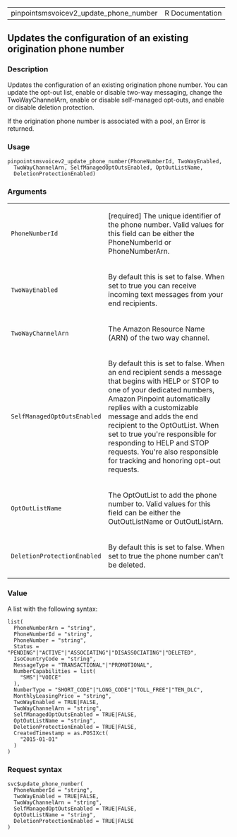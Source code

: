 <table style="width: 100%;">
<tbody>
<tr class="odd">
<td>pinpointsmsvoicev2_update_phone_number</td>
<td style="text-align: right;">R Documentation</td>
</tr>
</tbody>
</table>

## Updates the configuration of an existing origination phone number

### Description

Updates the configuration of an existing origination phone number. You
can update the opt-out list, enable or disable two-way messaging, change
the TwoWayChannelArn, enable or disable self-managed opt-outs, and
enable or disable deletion protection.

If the origination phone number is associated with a pool, an Error is
returned.

### Usage

    pinpointsmsvoicev2_update_phone_number(PhoneNumberId, TwoWayEnabled,
      TwoWayChannelArn, SelfManagedOptOutsEnabled, OptOutListName,
      DeletionProtectionEnabled)

### Arguments

<table>
<colgroup>
<col style="width: 35%" />
<col style="width: 65%" />
</colgroup>
<tbody>
<tr class="odd">
<td><code
id="pinpointsmsvoicev2_update_phone_number_:_PhoneNumberId">PhoneNumberId</code></td>
<td><p>[required] The unique identifier of the phone number. Valid
values for this field can be either the PhoneNumberId or
PhoneNumberArn.</p></td>
</tr>
<tr class="even">
<td><code
id="pinpointsmsvoicev2_update_phone_number_:_TwoWayEnabled">TwoWayEnabled</code></td>
<td><p>By default this is set to false. When set to true you can receive
incoming text messages from your end recipients.</p></td>
</tr>
<tr class="odd">
<td><code
id="pinpointsmsvoicev2_update_phone_number_:_TwoWayChannelArn">TwoWayChannelArn</code></td>
<td><p>The Amazon Resource Name (ARN) of the two way channel.</p></td>
</tr>
<tr class="even">
<td><code
id="pinpointsmsvoicev2_update_phone_number_:_SelfManagedOptOutsEnabled">SelfManagedOptOutsEnabled</code></td>
<td><p>By default this is set to false. When an end recipient sends a
message that begins with HELP or STOP to one of your dedicated numbers,
Amazon Pinpoint automatically replies with a customizable message and
adds the end recipient to the OptOutList. When set to true you're
responsible for responding to HELP and STOP requests. You're also
responsible for tracking and honoring opt-out requests.</p></td>
</tr>
<tr class="odd">
<td><code
id="pinpointsmsvoicev2_update_phone_number_:_OptOutListName">OptOutListName</code></td>
<td><p>The OptOutList to add the phone number to. Valid values for this
field can be either the OutOutListName or OutOutListArn.</p></td>
</tr>
<tr class="even">
<td><code
id="pinpointsmsvoicev2_update_phone_number_:_DeletionProtectionEnabled">DeletionProtectionEnabled</code></td>
<td><p>By default this is set to false. When set to true the phone
number can't be deleted.</p></td>
</tr>
</tbody>
</table>

### Value

A list with the following syntax:

    list(
      PhoneNumberArn = "string",
      PhoneNumberId = "string",
      PhoneNumber = "string",
      Status = "PENDING"|"ACTIVE"|"ASSOCIATING"|"DISASSOCIATING"|"DELETED",
      IsoCountryCode = "string",
      MessageType = "TRANSACTIONAL"|"PROMOTIONAL",
      NumberCapabilities = list(
        "SMS"|"VOICE"
      ),
      NumberType = "SHORT_CODE"|"LONG_CODE"|"TOLL_FREE"|"TEN_DLC",
      MonthlyLeasingPrice = "string",
      TwoWayEnabled = TRUE|FALSE,
      TwoWayChannelArn = "string",
      SelfManagedOptOutsEnabled = TRUE|FALSE,
      OptOutListName = "string",
      DeletionProtectionEnabled = TRUE|FALSE,
      CreatedTimestamp = as.POSIXct(
        "2015-01-01"
      )
    )

### Request syntax

    svc$update_phone_number(
      PhoneNumberId = "string",
      TwoWayEnabled = TRUE|FALSE,
      TwoWayChannelArn = "string",
      SelfManagedOptOutsEnabled = TRUE|FALSE,
      OptOutListName = "string",
      DeletionProtectionEnabled = TRUE|FALSE
    )

